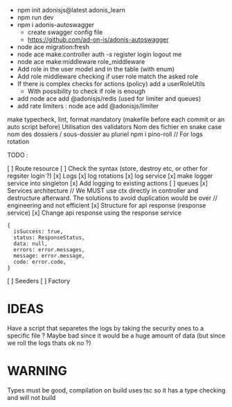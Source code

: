 - npm init adonisjs@latest adonis_learn
- npm run dev
- npm i adonis-autoswagger
  - create swagger config file
  - https://github.com/ad-on-is/adonis-autoswagger
- node ace migration:fresh
- node ace make:controller auth -s register login logout me
- node ace make:middleware role_middleware
- Add role in the user model and in the table (with enum)
- Add role middleware checking if user role match the asked role
- If there is complex checks for actions (policy) add a userRoleUtils
  - With possibility to check if role is enough
- add node ace add @adonisjs/redis (used for limiter and queues)
- add rate limiters : node ace add @adonisjs/limiter

make typecheck, lint, format mandatory (makefile before each commit or an auto script before)
Utilisation des validators
Nom des fichier en snake case
nom des dossiers / sous-dossier au pluriel
npm i pino-roll // For logs rotation

TODO :

[ ] Route resource
  [ ] Check the syntax (store, destroy etc, or other for regsiter login ?)
[x] Logs
  [x] log rotations
  [x] log service
  [x] make logger service into singleton
  [x] Add logging to existing actions
[ ] queues
[x] Services architecture
  // We MUST use ctx directly in controller and destructure afterward. The solutions to avoid duplication would be over
  // engineering and not efficient
[x] Structure for api response (response service)
  [x] Change api response using the response service

```
{
  isSuccess: true,
  status: ResponseStatus,
  data: null,
  errors: error.messages,
  message: error.message,
  code: error.code,
}
```

[ ] Seeders
[ ] Factory

# IDEAS

Have a script that separetes the logs by taking the security ones to a specific file ? 
Maybe bad since it would be a huge amount of data (but since we roll the logs thats ok no ?)

# WARNING

Types must be good, compilation on build uses tsc so it has a type checking and will not build